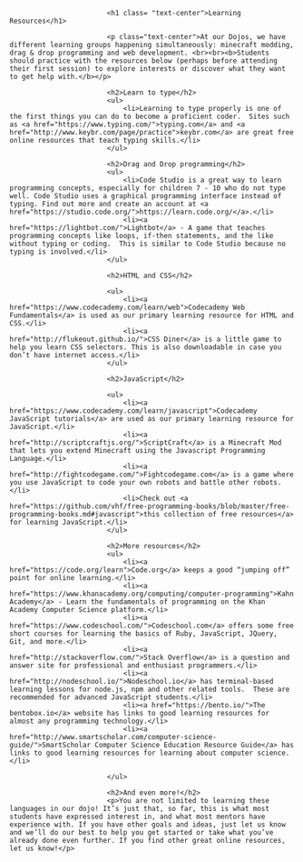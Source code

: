 
                            <h1 class= "text-center">Learning Resources</h1>
                            
                            <p class="text-center">At our Dojos, we have different learning groups happening simultaneously: minecraft modding, drag & drop programming and web development. <br><br><b>Students should practice with the resources below (perhaps before attending their first session) to explore interests or discover what they want to get help with.</b></p>
                            
                            <h2>Learn to type</h2>
                            <ul>
                                <li>Learning to type properly is one of the first things you can do to become a proficient coder.  Sites such as <a href="https://www.typing.com/">typing.com</a> and <a href="http://www.keybr.com/page/practice">keybr.com</a> are great free online resources that teach typing skills.</li>
                            </ul>

                            <h2>Drag and Drop programming</h2>
                            <ul>
                                <li>Code Studio is a great way to learn programming concepts, especially for children 7 - 10 who do not type well. Code Studio uses a graphical programming interface instead of typing. Find out more and create an account at <a href="https://studio.code.org/">https://learn.code.org/</a>.</li>
                                <li><a href="https://lightbot.com/">Lightbot</a> - A game that teaches programming concepts like loops, if-then statements, and the like without typing or coding.  This is similar to Code Studio because no typing is involved.</li>
                            </ul>
                            
                            <h2>HTML and CSS</h2>
                            
                            <ul>
                                <li><a href="https://www.codecademy.com/learn/web">Codecademy Web Fundamentals</a> is used as our primary learning resource for HTML and CSS.</li>
                                <li><a href="http://flukeout.github.io/">CSS Diner</a> is a little game to help you learn CSS selectors. This is also downloadable in case you don’t have internet access.</li>
                            </ul>
                            
                            <h2>JavaScript</h2>
                            
                            <ul>
                                <li><a href="https://www.codecademy.com/learn/javascript">Codecademy JavaScript tutorials</a> are used as our primary learning resource for JavaScript.</li>
                                <li><a href="http://scriptcraftjs.org/">ScriptCraft</a> is a Minecraft Mod that lets you extend Minecraft using the Javascript Programming Language.</li>
                                <li><a href="http://fightcodegame.com/">Fightcodegame.com</a> is a game where you use JavaScript to code your own robots and battle other robots.</li>
                                <li>Check out <a href="https://github.com/vhf/free-programming-books/blob/master/free-programming-books.md#javascript">this collection of free resources</a> for learning JavaScript.</li>
                            </ul>
                            
                            <h2>More resources</h2>
                            <ul>
                                <li><a href="https://code.org/learn">Code.org</a> keeps a good “jumping off” point for online learning.</li>
                                <li><a href="https://www.khanacademy.org/computing/computer-programming">Kahn Academy</a> - Learn the fundamentals of programming on the Khan Academy Computer Science platform.</li>
                                <li><a href="https://www.codeschool.com/">Codeschool.com</a> offers some free short courses for learning the basics of Ruby, JavaScript, JQuery, Git, and more.</li>
                                <li><a href="http://stackoverflow.com/">Stack Overflow</a> is a question and answer site for professional and enthusiast programmers.</li>
                                <li><a href="http://nodeschool.io/">Nodeschool.io</a> has terminal-based learning lessons for node.js, npm and other related tools.  These are recommended for advanced JavaScript students.</li>
                                <li><a href="https://bento.io/">The bentobox.io</a> website has links to good learning resources for almost any programming technology.</li>
                                <li><a href="http://www.smartscholar.com/computer-science-guide/">SmartScholar Computer Science Education Resource Guide</a> has links to good learning resources for learning about computer science.</li>
				    
                            </ul>
                            
                            <h2>And even more!</h2>
                            <p>You are not limited to learning these languages in our dojo! It’s just that, so far, this is what most students have expressed interest in, and what most mentors have experience with. If you have other goals and ideas, just let us know and we’ll do our best to help you get started or take what you’ve already done even further. If you find other great online resources, let us know!</p>
               
                   
